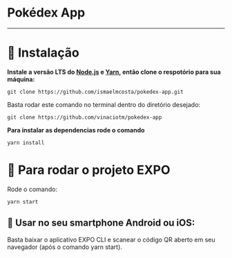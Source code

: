# Pokédex App

---

# :construction_worker: Instalação

**Instale a versão LTS do [Node.js](https://nodejs.org/en/download/) e [Yarn](https://yarnpkg.com/), então clone o respotório para sua máquina:**

`git clone https://github.com/ismaelmcosta/pokedex-app.git`

Basta rodar este comando no terminal dentro do diretório desejado:

`git clone https://github.com/vinaciotm/pokedex-app`

**Para instalar as dependencias rode o comando**

`yarn install`

# :runner: Para rodar o projeto EXPO

Rode o comando:

`yarn start`

## :hammer: Usar no seu smartphone Android ou iOS:

Basta baixar o aplicativo EXPO CLI e scanear o código QR aberto em seu navegador (após o comando yarn start).

